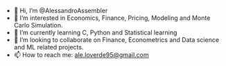 - 👋 Hi, I’m @AlessandroAssembler
- 👀 I’m interested in Economics, Finance, Pricing, Modeling and Monte Carlo Simulation.
- 🌱 I’m currently learning C, Python and Statistical learning
- 💞️ I’m looking to collaborate on Finance, Econometrics and Data science and ML related projects.
- 📫 How to reach me: ale.loverde95@gmail.com

<!---
AlessandroAssembler/AlessandroAssembler is a ✨ special ✨ repository because its `README.md` (this file) appears on your GitHub profile.
You can click the Preview link to take a look at your changes.
--->
